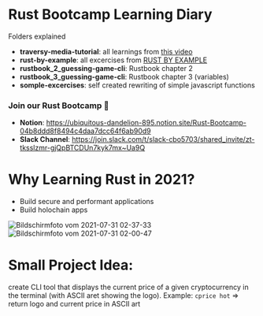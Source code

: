 # Rust Bootcamp Learning Diary

Folders explained
- **traversy-media-tutorial**: all learnings from [this video](https://www.youtube.com/watch?v=zF34dRivLOw)
- **rust-by-example**: all excercises from [RUST BY EXAMPLE](https://doc.rust-lang.org/rust-by-example/)
- **rustbook_2_guessing-game-cli**: Rustbook chapter 2
- **rustbook_3_guessing-game-cli**: Rustbook chapter 3 (variables)
- **somple-excercises**: self created rewriting of simple javascript functions

### Join our Rust Bootcamp 🚀
- **Notion**: https://ubiquitous-dandelion-895.notion.site/Rust-Bootcamp-04b8ddd8f8494c4daa7dcc64f6ab90d9
- **Slack Channel**: https://join.slack.com/t/slack-cbo5703/shared_invite/zt-tksslzmr-gjQpBTCDUn7kyk7mx~Ua9Q

# Why Learning Rust in 2021?
- Build secure and performant applications
- Build holochain apps

![Bildschirmfoto vom 2021-07-31 02-37-33](https://user-images.githubusercontent.com/44790691/127734954-5d6d6086-5222-47f0-981c-d7158b89d4ae.png)
![Bildschirmfoto vom 2021-07-31 02-00-47](https://user-images.githubusercontent.com/44790691/127734962-fc37340d-7b3d-486f-8a4f-ee668ea56a3d.png)

# Small Project Idea:
create CLI tool that displays the current price of a given cryptocurrency in the terminal (with ASCII aret showing the logo). Example: `cprice hot` => return logo and current price in ASCII art



